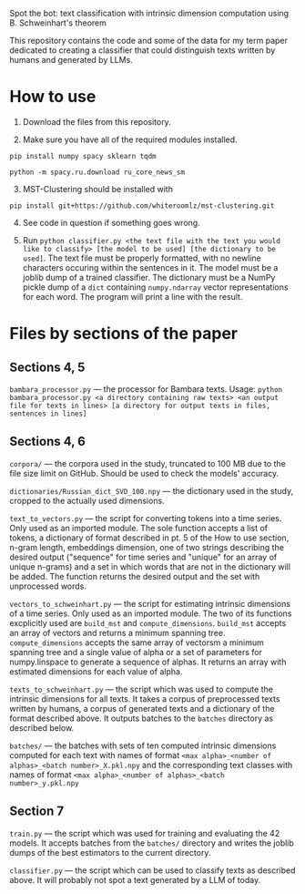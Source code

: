 Spot the bot: text classification with intrinsic dimension computation using B. Schweinhart's theorem

This repository contains the code and some of the data for my term paper dedicated to creating a classifier that could distinguish texts written by humans and generated by LLMs.

# How to use
1. Download the files from this repository.
   
2. Make sure you have all of the required modules installed.

```pip install numpy spacy sklearn tqdm```

```python -m spacy.ru.download ru_core_news_sm```

3. MST-Clustering should be installed with

```pip install git+https://github.com/whiteroomlz/mst-clustering.git```

4. See code in question if something goes wrong.
   
5. Run ```python classifier.py <the text file with the text you would like to classify> [the model to be used] [the dictionary to be used]```. The text file must be properly formatted, with no newline characters occuring within the sentences in it. The model must be a joblib dump of a trained classifier. The dictionary must be a NumPy pickle dump of a ```dict``` containing ```numpy.ndarray``` vector representations for each word. The program will print a line with the result.

# Files by sections of the paper
## Sections 4, 5

```bambara_processor.py``` — the processor for Bambara texts. Usage: ```python bambara_processor.py <a directory containing raw texts> <an output file for texts in lines> [a directory for output texts in files, sentences in lines]```

## Sections 4, 6

```corpora/``` — the corpora used in the study, truncated to 100 MB due to the file size limit on GitHub. Should be used to check the models' accuracy.

```dictionaries/Russian_dict_SVD_100.npy``` — the dictionary used in the study, cropped to the actually used dimensions.

```text_to_vectors.py``` — the script for converting tokens into a time series. Only used as an imported module. The sole function accepts a list of tokens, a dictionary of format described in pt. 5 of the How to use section, n-gram length, embeddings dimension, one of two strings describing the desired output ("sequence" for time series and "unique" for an array of unique n-grams) and a set in which words that are not in the dictionary will be added. The function returns the desired output and the set with unprocessed words.

```vectors_to_schweinhart.py``` — the script for estimating intrinsic dimensions of a time series. Only used as an imported module. The two of its functions excplicitly used are ```build_mst``` and ```compute_dimensions```. ```build_mst``` accepts an array of vectors and returns a minimum spanning tree. ```compute_dimensions``` accepts the same array of vectorsm a minimum spanning tree and a single value of alpha or a set of parameters for numpy.linspace to generate a sequence of alphas. It returns an array with estimated dimensions for each value of alpha.

```texts_to_schweinhart.py``` — the script which was used to compute the intrinsic dimensions for all texts. It takes a corpus of preprocessed texts written by humans, a corpus of generated texts and a dictionary of the format described above. It outputs batches to the ```batches``` directory as described below.

```batches/``` — the batches with sets of ten computed intrinsic dimensions computed for each text with names of format ```<max alpha>_<number of alphas>_<batch number>_X.pkl.npy``` and the corresponding text classes with names of format  ```<max alpha>_<number of alphas>_<batch number>_y.pkl.npy```

## Section 7
```train.py``` — the script which was used for training and evaluating the 42 models. It accepts batches from the ```batches/``` directory and writes the joblib dumps of the best estimators to the current directory.

```classifier.py``` — the script which can be used to classify texts as described above. It will probably not spot a text generated by a LLM of today.
